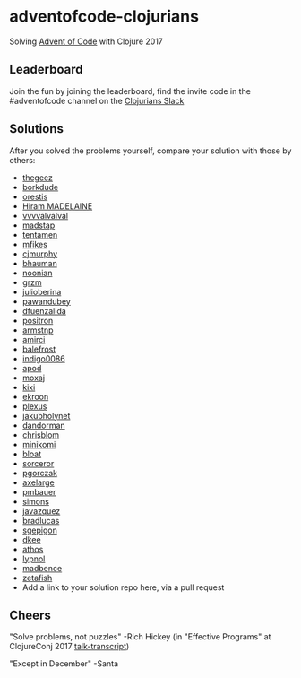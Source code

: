# adventofcode-clojurians

Solving [Advent of Code](http://adventofcode.com) with Clojure 2017


## Leaderboard
Join the fun by joining the leaderboard, find the invite code in the #adventofcode channel on the [Clojurians Slack](http://clojurians.net/)

## Solutions
After you solved the problems yourself, compare your solution with those by others:

- [thegeez](https://github.com/thegeez/clj-advent-of-code-2017)
- [borkdude](https://github.com/borkdude/aoc2017)
- [orestis](https://github.com/orestis/adventofcode/tree/master/clojure/aoc/src/aoc)
- [Hiram MADELAINE](https://github.com/hiram-madelaine/advent-of-code-2017)
- [vvvvalvalval](https://github.com/vvvvalvalval/advent-of-code-2017/blob/master/src/aoc2017/core.clj)
- [madstap](https://github.com/madstap/advent2017)
- [tentamen](https://github.com/tentamen/adventofcode/tree/master/src/adventofcode2017)
- [mfikes](https://github.com/mfikes/advent-of-cljs)
- [cjmurphy](https://github.com/chrismurrph/advent-of-code)
- [bhauman](https://github.com/bhauman/advent-of-clojure-2016/tree/master/src/advent_of_clojure_2017)
- [noonian](https://github.com/noonian/advent-of-code/tree/master/clojure)
- [grzm](https://github.com/grzm/advent-of-cljc)
- [julioberina](https://github.com/julioberina/AdventOfCode)
- [pawandubey](https://github.com/pawandubey/aoc)
- [dfuenzalida](https://github.com/dfuenzalida/advent-2017)
- [positron](https://github.com/positron/advent-of-code-2017)
- [armstnp](https://github.com/armstnp/advent-of-code-2017)
- [amirci](https://github.com/amirci/aoc_clj)
- [balefrost](https://bitbucket.org/balefrost/adventofcode2017)
- [indigo0086](https://github.com/deepee0086-clj/adventofcode-clojurians/tree/master/src)
- [apod](https://github.com/apod/advent-of-code-2017)
- [moxaj](https://github.com/moxaj/advent-of-code-2017)
- [kixi](https://github.com/kixi/advent-of-code-2017)
- [ekroon](https://github.com/ekroon/adventofcode2017)
- [plexus](https://github.com/plexus/AdventOfCode2017)
- [jakubholynet](https://github.com/jakubholynet/advent-of-code)
- [dandorman](https://github.com/dandorman/advent-of-code-2017)
- [chrisblom](https://github.com/ChrisBlom/advent-of-code)
- [minikomi](https://github.com/minikomi/advent-of-code)
- [bloat](https://github.com/bloat/aoc2017)
- [sorceror](https://github.com/Sorceror/aof2017)
- [pgorczak](https://github.com/pgorczak/adventofcode-clj)
- [axelarge](https://github.com/axelarge/advent-of-code/tree/master/src/advent_of_code/2017)
- [pmbauer](https://github.com/pmbauer/aoc2017)
- [simons](https://github.com/SimonS/adventofcode-answers/)
- [javazquez](https://github.com/javazquez/advent-of-code/tree/master/clojure-advent-of-code-2017)
- [bradlucas](https://github.com/bradlucas/advent-of-code-2017)
- [sgepigon](https://github.com/sgepigon/adventofcode-2017)
- [dkee](https://gitlab.com/dankee/advent-of-code-2017/tree/master/src/advent_of_code_2017)
- [athos](https://github.com/athos/advent-of-code-2017)
- [lypnol](https://github.com/lypnol/adventofcode-2017)
- [madbence](https://github.com/madbence/aoc-2017-clj)
- [zetafish](https://github.com/zetafish/adventofcode-2017)
- Add a link to your solution repo here, via a pull request

## Cheers

"Solve problems, not puzzles" -Rich Hickey (in "Effective Programs" at ClojureConj 2017 [talk-transcript](https://github.com/matthiasn/talk-transcripts/blob/master/Hickey_Rich/EffectivePrograms.md))

"Except in December" -Santa
